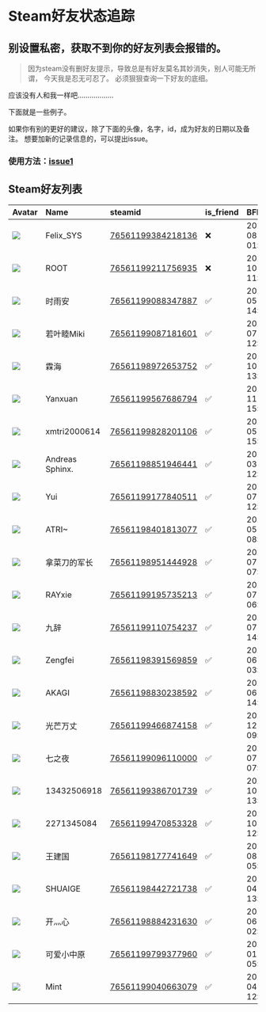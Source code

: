 # Steam好友状态追踪
## 别设置私密，获取不到你的好友列表会报错的。

> 因为steam没有删好友提示，导致总是有好友莫名其妙消失，别人可能无所谓，
> 今天我是忍无可忍了。 必须狠狠查询一下好友的底细。

应该没有人和我一样吧………………

下面就是一些例子。

如果你有别的更好的建议，除了下面的头像，名字，id，成为好友的日期以及备注。 想要加新的记录信息的，可以提出issue。

### 使用方法：[issue1](https://github.com/systemannounce/SteamFriends/issues/1)

## Steam好友列表

| Avatar                                                                            | Name            | steamid                                                                     | is_friend   | BFD                 | Remark   | removed_time        |
|:----------------------------------------------------------------------------------|:----------------|:----------------------------------------------------------------------------|:------------|:--------------------|:---------|:--------------------|
| ![](https://avatars.steamstatic.com/d41abd4be0b3769e1919802da758591a11639b13.jpg) | Felix_SYS       | [76561199384218136](https://steamcommunity.com/profiles/76561199384218136/) | ❌           | 2022-08-14 01:06:38 |          | 2025-08-05 23:38:01 |
| ![](https://avatars.steamstatic.com/ef15d4fa577672454e11c4dc5fbfa9fc71722ede.jpg) | ROOT            | [76561199211756935](https://steamcommunity.com/profiles/76561199211756935/) | ❌           | 2021-10-02 11:23:03 |          | 2025-08-05 23:38:01 |
| ![](https://avatars.steamstatic.com/79d3fe5839617eb83a9661071ed021dd56ac8a5b.jpg) | 时雨安             | [76561199088347887](https://steamcommunity.com/profiles/76561199088347887/) | ✅           | 2024-05-21 14:38:40 |          |                     |
| ![](https://avatars.steamstatic.com/9bc2e2cd4ef8ac5f1a87ee5eba73fa8df7cd0e8a.jpg) | 若叶睦Miki         | [76561199087181601](https://steamcommunity.com/profiles/76561199087181601/) | ✅           | 2025-07-09 12:56:33 |          |                     |
| ![](https://avatars.steamstatic.com/ff5e4712f0a8c307c861e20b4b66956371e52be9.jpg) | 霖海              | [76561198972653752](https://steamcommunity.com/profiles/76561198972653752/) | ✅           | 2023-10-15 13:01:17 |          |                     |
| ![](https://avatars.steamstatic.com/fef49e7fa7e1997310d705b2a6158ff8dc1cdfeb.jpg) | Yanxuan         | [76561199567686794](https://steamcommunity.com/profiles/76561199567686794/) | ✅           | 2023-11-26 15:30:29 |          |                     |
| ![](https://avatars.steamstatic.com/fef49e7fa7e1997310d705b2a6158ff8dc1cdfeb.jpg) | xmtri2000614    | [76561199828201106](https://steamcommunity.com/profiles/76561199828201106/) | ✅           | 2025-05-10 15:42:28 |          |                     |
| ![](https://avatars.steamstatic.com/7d81de5a48fd7ba723914e07b655dd507e6bf4a0.jpg) | Andreas Sphinx. | [76561198851946441](https://steamcommunity.com/profiles/76561198851946441/) | ✅           | 2025-03-08 12:45:30 |          |                     |
| ![](https://avatars.steamstatic.com/1a0a0c4d04a7984fba81a39e4922fe6cea9df040.jpg) | Yui             | [76561199177840511](https://steamcommunity.com/profiles/76561199177840511/) | ✅           | 2025-07-09 12:57:52 |          |                     |
| ![](https://avatars.steamstatic.com/48f8e9ad51cd319143475e553ddeb6d8bdb48223.jpg) | ATRI~           | [76561198401813077](https://steamcommunity.com/profiles/76561198401813077/) | ✅           | 2025-05-05 08:39:33 |          |                     |
| ![](https://avatars.steamstatic.com/32f83feb90e68e6c27e8e07190330d66d001afb3.jpg) | 拿菜刀的军长          | [76561198951444928](https://steamcommunity.com/profiles/76561198951444928/) | ✅           | 2025-07-27 07:54:18 |          |                     |
| ![](https://avatars.steamstatic.com/d0e15a453326e29bec159cdfeb431435cc418d01.jpg) | RAYxie          | [76561199195735213](https://steamcommunity.com/profiles/76561199195735213/) | ✅           | 2023-07-15 06:58:35 |          |                     |
| ![](https://avatars.steamstatic.com/fbff6ab53f25aed85eab593b2055db07dbc52c93.jpg) | 九辞              | [76561199110754237](https://steamcommunity.com/profiles/76561199110754237/) | ✅           | 2024-07-07 14:50:56 |          |                     |
| ![](https://avatars.steamstatic.com/fef49e7fa7e1997310d705b2a6158ff8dc1cdfeb.jpg) | Zengfei         | [76561198391569859](https://steamcommunity.com/profiles/76561198391569859/) | ✅           | 2025-06-01 03:44:32 |          |                     |
| ![](https://avatars.steamstatic.com/08fa632ee51edd63bc6dfe219b1068a4a73f1f16.jpg) | AKAGI           | [76561198830238592](https://steamcommunity.com/profiles/76561198830238592/) | ✅           | 2024-06-02 14:31:26 |          |                     |
| ![](https://avatars.steamstatic.com/fef49e7fa7e1997310d705b2a6158ff8dc1cdfeb.jpg) | 光芒万丈            | [76561199466874158](https://steamcommunity.com/profiles/76561199466874158/) | ✅           | 2024-12-06 09:18:18 |          |                     |
| ![](https://avatars.steamstatic.com/0de96266d79d32423fff196b0c52f6b76b35f485.jpg) | 七之夜             | [76561199096110000](https://steamcommunity.com/profiles/76561199096110000/) | ✅           | 2023-07-30 07:05:21 |          |                     |
| ![](https://avatars.steamstatic.com/3565375cccba6d3b2fcde32ba2bc5a5cba7513ae.jpg) | 13432506918     | [76561199386701739](https://steamcommunity.com/profiles/76561199386701739/) | ✅           | 2022-10-05 13:10:40 |          |                     |
| ![](https://avatars.steamstatic.com/09ab6910d6e765fd3a5fda0ed807ff394302832e.jpg) | 2271345084      | [76561199470853328](https://steamcommunity.com/profiles/76561199470853328/) | ✅           | 2023-10-05 12:01:10 |          |                     |
| ![](https://avatars.steamstatic.com/e37bbf32cbae9a69ad9f5df6a94b18ec006b2ad3.jpg) | 王建国             | [76561198177741649](https://steamcommunity.com/profiles/76561198177741649/) | ✅           | 2023-08-07 05:18:05 |          |                     |
| ![](https://avatars.steamstatic.com/328dd3073842f860095819e6666b367a6472dcc2.jpg) | SHUAIGE         | [76561198442721738](https://steamcommunity.com/profiles/76561198442721738/) | ✅           | 2024-04-16 13:30:56 |          |                     |
| ![](https://avatars.steamstatic.com/cdb407ee2d00f3424ae143a57ba7c1cd906e341c.jpg) | 开灬心             | [76561198884231630](https://steamcommunity.com/profiles/76561198884231630/) | ✅           | 2024-06-04 02:09:34 |          |                     |
| ![](https://avatars.steamstatic.com/dc15d7de5478963f0bb92e51ca592d67299f8741.jpg) | 可爱小中原           | [76561199799377960](https://steamcommunity.com/profiles/76561199799377960/) | ✅           | 2025-01-28 05:51:35 |          |                     |
| ![](https://avatars.steamstatic.com/6fd9ee29d8e3e8fb883a10e2bf614fd85d11fc7e.jpg) | Mint            | [76561199040663079](https://steamcommunity.com/profiles/76561199040663079/) | ✅           | 2025-04-03 12:59:46 |          |                     |
